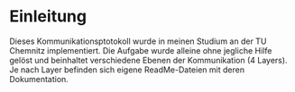 # Einleitung

Dieses Kommunikationsptotokoll wurde in meinen Studium an der TU Chemnitz implementiert. Die Aufgabe wurde alleine ohne jegliche Hilfe gelöst und beinhaltet verschiedene Ebenen der Kommunikation (4 Layers). Je nach Layer befinden sich eigene ReadMe-Dateien mit deren Dokumentation. 
